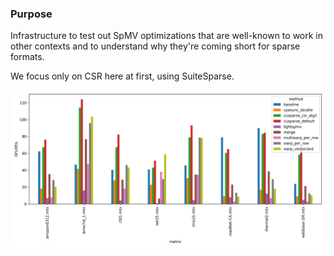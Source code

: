 ### Purpose
Infrastructure to test out SpMV optimizations that are well-known to
work in other contexts and to understand why they're coming short
for sparse formats.

We focus only on CSR here at first, using SuiteSparse.

![Preliminary result](./out/allkernels_20251026_133837/gflops_all.png)
